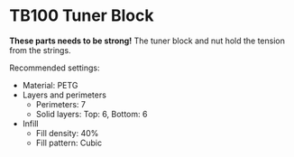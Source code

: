 # TB100 Tuner Block

**These parts needs to be strong!** The tuner block and nut hold the tension from the strings.

Recommended settings:
  - Material: PETG
  - Layers and perimeters
    - Perimeters: 7
    - Solid layers: Top: 6, Bottom: 6
  - Infill
    - Fill density: 40%
    - Fill pattern: Cubic

